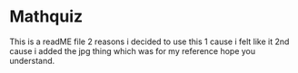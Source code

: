 # Mathquiz
This is a readME file
2 reasons i decided to use this
1 cause i felt like it
2nd cause i added the jpg thing which was for my reference hope you understand.
